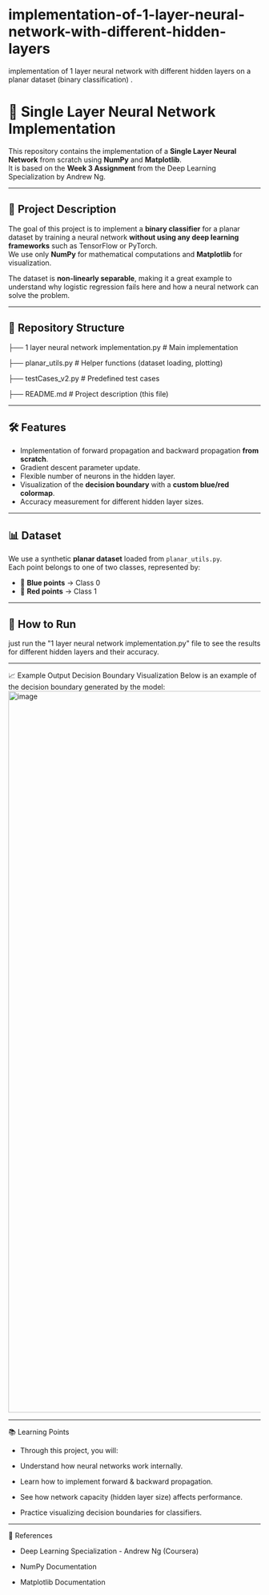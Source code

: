 # implementation-of-1-layer-neural-network-with-different-hidden-layers
implementation of 1 layer neural network with different hidden layers on a planar dataset (binary classification) .

# 🧠 Single Layer Neural Network Implementation

This repository contains the implementation of a **Single Layer Neural Network** from scratch using **NumPy** and **Matplotlib**.  
It is based on the **Week 3 Assignment** from the Deep Learning Specialization by Andrew Ng.

---

## 📌 Project Description

The goal of this project is to implement a **binary classifier** for a planar dataset by training a neural network **without using any deep learning frameworks** such as TensorFlow or PyTorch.  
We use only **NumPy** for mathematical computations and **Matplotlib** for visualization.

The dataset is **non-linearly separable**, making it a great example to understand why logistic regression fails here and how a neural network can solve the problem.

---

## 📂 Repository Structure


├── 1 layer neural network implementation.py # Main implementation

├── planar_utils.py # Helper functions (dataset loading, plotting)

├── testCases_v2.py # Predefined test cases

├── README.md # Project description (this file)


---

## 🛠 Features

- Implementation of forward propagation and backward propagation **from scratch**.
- Gradient descent parameter update.
- Flexible number of neurons in the hidden layer.
- Visualization of the **decision boundary** with a **custom blue/red colormap**.
- Accuracy measurement for different hidden layer sizes.

---

## 📊 Dataset

We use a synthetic **planar dataset** loaded from `planar_utils.py`.  
Each point belongs to one of two classes, represented by:
- 🔵 **Blue points** → Class 0
- 🔴 **Red points** → Class 1

---

## 🚀 How to Run

just run the "1 layer neural network implementation.py" file to see the results for different hidden layers and their accuracy.

---
📈 Example Output
Decision Boundary Visualization
Below is an example of the decision boundary generated by the model:
<img width="942" height="1441" alt="image" src="https://github.com/user-attachments/assets/21acf2a7-d684-4207-b810-c77792cb4ffc" />

---

📚 Learning Points
- Through this project, you will:

- Understand how neural networks work internally.

- Learn how to implement forward & backward propagation.

- See how network capacity (hidden layer size) affects performance.

- Practice visualizing decision boundaries for classifiers.

---

📝 References
- Deep Learning Specialization - Andrew Ng (Coursera)

- NumPy Documentation

- Matplotlib Documentation





